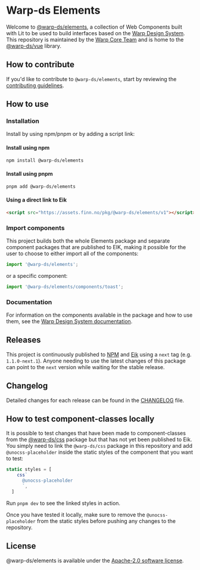 # Warp-ds Elements

Welcome to [@warp-ds/elements](https://github.com/warp-ds/elements),
a collection of Web Components built with Lit to be used to build interfaces based on the [Warp Design System](https://github.com/warp-ds/).
This repository is maintained by the [Warp Core Team](https://github.com/orgs/warp-ds/teams/warp-core-team)
and is home to the [@warp-ds/vue](https://www.npmjs.com/package/@warp-ds/elements) library.

## How to contribute

If you'd like to contribute to `@warp-ds/elements`,
start by reviewing the [contributing guidelines](CONTRIBUTING.md).

## How to use

### Installation

Install by using npm/pnpm or by adding a script link:

#### Install using npm

```sh
npm install @warp-ds/elements
```

#### Install using pnpm

```sh
pnpm add @warp-ds/elements
```

#### Using a direct link to Eik

```html
<script src="https://assets.finn.no/pkg/@warp-ds/elements/v1"></script>
```
### Import components
This project builds both the whole Elements package and separate component packages that are published to EIK, making it possible for the user to choose to either import all of the components:
```js
import '@warp-ds/elements';
```
or a specific component: 
```js
import '@warp-ds/elements/components/toast';
```

### Documentation

For information on the components available in the package and how to use them,
see the [Warp Design System documentation](https://warp-ds.github.io/tech-docs/).

## Releases

This project is continuously published to [NPM](https://www.npmjs.com/package/@warp-ds/elements) and [Eik](https://assets.finn.no/pkg/@warp-ds/elements) using a `next` tag (e.g. `1.1.0-next.1`).
Anyone needing to use the latest changes of this package can point to the `next` version while waiting for the stable release.

## Changelog

Detailed changes for each release can be found in the [CHANGELOG](CHANGELOG.md) file.

## How to test component-classes locally

It is possible to test changes that have been made to component-classes from the [@warp-ds/css](https://github.com/warp-ds/css) package but that has not yet been published to Eik. You simply need to link the `@warp-ds/css` package in this repository and add `@unocss-placeholder` inside the static styles of the component that you want to test:

```js
static styles = [
    css`
      @unocss-placeholder
      `,
  ]
```

Run `pnpm dev` to see the linked styles in action.

Once you have tested it locally, make sure to remove the `@unocss-placeholder` from the static styles before pushing any changes to the repository.

## License

@warp-ds/elements is available under the [Apache-2.0 software license](https://github.com/warp-ds/elements/blob/main/LICENSE).
